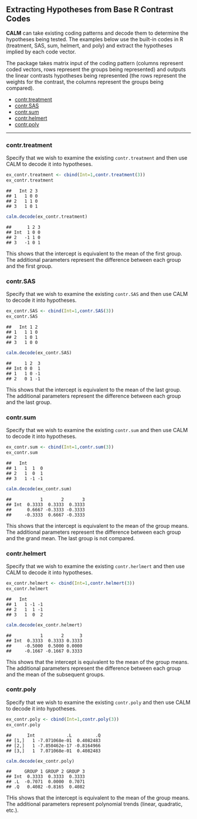 
## Extracting Hypotheses from Base R Contrast Codes

**CALM** can take existing coding patterns and decode them to determine
the hypotheses being tested. The examples below use the built-in codes
in R (treatment, SAS, sum, helmert, and poly) and extract the hypotheses
implied by each code vector.

The package takes matrix input of the coding pattern (columns represent
coded vectors, rows represent the groups being represented) and outputs
the linear contrasts hypotheses being represented (the rows represent
the weights for the contrast, the columns represent the groups being
compared).

- [contr.treatment](#contr.treatment)
- [contr.SAS](#contr.sas)
- [contr.sum](#contr.sum)
- [contr.helmert](#contr.helmert)
- [contr.poly](#contr.poly)

------------------------------------------------------------------------

### contr.treatment

Specify that we wish to examine the existing `contr.treatment` and then
use CALM to decode it into hypotheses.

``` r
ex_contr.treatment <- cbind(Int=1,contr.treatment(3))
ex_contr.treatment
```

    ##   Int 2 3
    ## 1   1 0 0
    ## 2   1 1 0
    ## 3   1 0 1

``` r
calm.decode(ex_contr.treatment)
```

    ##      1 2 3
    ## Int  1 0 0
    ## 2   -1 1 0
    ## 3   -1 0 1

This shows that the intercept is equivalent to the mean of the first
group. The additional parameters represent the difference between each
group and the first group.

### contr.SAS

Specify that we wish to examine the existing `contr.SAS` and then use
CALM to decode it into hypotheses.

``` r
ex_contr.SAS <- cbind(Int=1,contr.SAS(3))
ex_contr.SAS
```

    ##   Int 1 2
    ## 1   1 1 0
    ## 2   1 0 1
    ## 3   1 0 0

``` r
calm.decode(ex_contr.SAS)
```

    ##     1 2  3
    ## Int 0 0  1
    ## 1   1 0 -1
    ## 2   0 1 -1

This shows that the intercept is equivalent to the mean of the last
group. The additional parameters represent the difference between each
group and the last group.

### contr.sum

Specify that we wish to examine the existing `contr.sum` and then use
CALM to decode it into hypotheses.

``` r
ex_contr.sum <- cbind(Int=1,contr.sum(3))
ex_contr.sum
```

    ##   Int      
    ## 1   1  1  0
    ## 2   1  0  1
    ## 3   1 -1 -1

``` r
calm.decode(ex_contr.sum)
```

    ##           1       2       3
    ## Int  0.3333  0.3333  0.3333
    ##      0.6667 -0.3333 -0.3333
    ##     -0.3333  0.6667 -0.3333

This shows that the intercept is equivalent to the mean of the group
means. The additional parameters represent the difference between each
group and the grand mean. The last group is not compared.

### contr.helmert

Specify that we wish to examine the existing `contr.herlmert` and then
use CALM to decode it into hypotheses.

``` r
ex_contr.helmert <- cbind(Int=1,contr.helmert(3))
ex_contr.helmert
```

    ##   Int      
    ## 1   1 -1 -1
    ## 2   1  1 -1
    ## 3   1  0  2

``` r
calm.decode(ex_contr.helmert)
```

    ##           1       2      3
    ## Int  0.3333  0.3333 0.3333
    ##     -0.5000  0.5000 0.0000
    ##     -0.1667 -0.1667 0.3333

This shows that the intercept is equivalent to the mean of the group
means. The additional parameters represent the difference between each
group and the mean of the subsequent groups.

### contr.poly

Specify that we wish to examine the existing `contr.poly` and then use
CALM to decode it into hypotheses.

``` r
ex_contr.poly <- cbind(Int=1,contr.poly(3))
ex_contr.poly
```

    ##      Int            .L         .Q
    ## [1,]   1 -7.071068e-01  0.4082483
    ## [2,]   1 -7.850462e-17 -0.8164966
    ## [3,]   1  7.071068e-01  0.4082483

``` r
calm.decode(ex_contr.poly)
```

    ##     GROUP 1 GROUP 2 GROUP 3
    ## Int  0.3333  0.3333  0.3333
    ## .L  -0.7071  0.0000  0.7071
    ## .Q   0.4082 -0.8165  0.4082

THis shows that the intercept is equivalent to the mean of the group
means. The additional parameters represent polynomial trends (linear,
quadratic, etc.).

